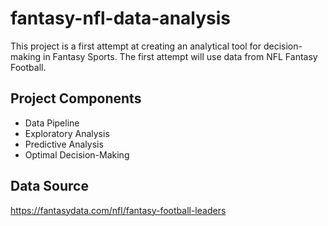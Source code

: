 # fantasy-nfl-data-analysis

This project is a first attempt at creating an analytical tool for decision-making in Fantasy Sports. The first attempt will use data from NFL Fantasy Football. 

## Project Components

- Data Pipeline 
- Exploratory Analysis
- Predictive Analysis 
- Optimal Decision-Making 

## Data Source 
https://fantasydata.com/nfl/fantasy-football-leaders

